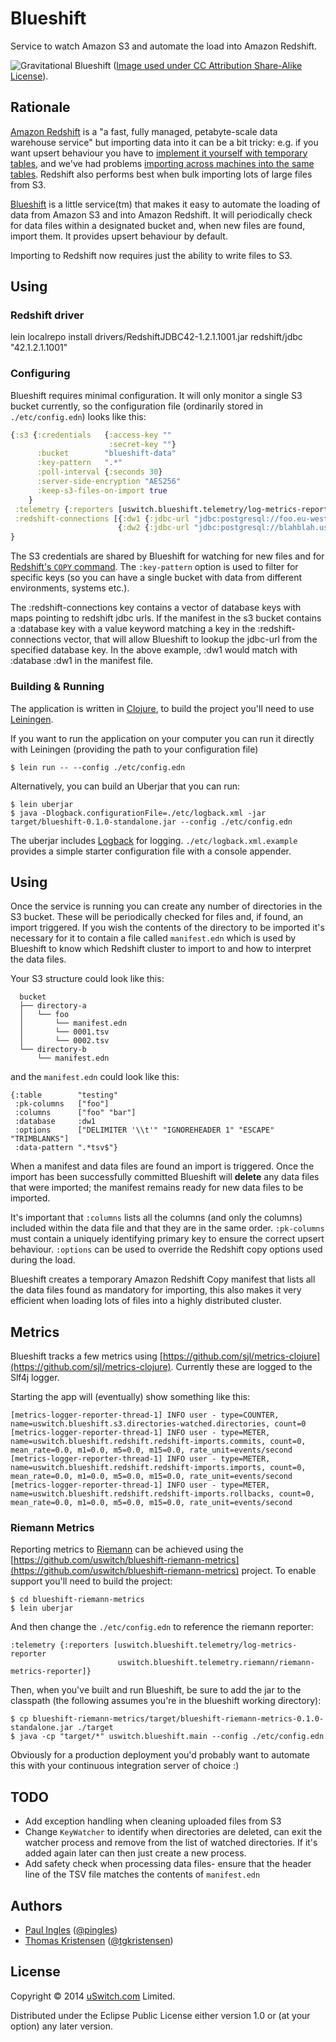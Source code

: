 # Blueshift


Service to watch Amazon S3 and automate the load into Amazon Redshift.

![Gravitational Blueshift](http://upload.wikimedia.org/wikipedia/commons/5/5c/Gravitional_well.jpg) ([Image used under CC Attribution Share-Alike License](http://en.wikipedia.org/wiki/File:Gravitional_well.jpg)).

## Rationale

[Amazon Redshift](https://aws.amazon.com/redshift/) is a "a fast, fully managed, petabyte-scale data warehouse service" but importing data into it can be a bit tricky: e.g. if you want upsert behaviour you have to [implement it yourself with temporary tables](http://docs.aws.amazon.com/redshift/latest/dg/t_updating-inserting-using-staging-tables-.html), and we've had problems [importing across machines into the same tables](https://forums.aws.amazon.com/message.jspa?messageID=443795). Redshift also performs best when bulk importing lots of large files from S3.

[Blueshift](https://github.com/uswitch/blueshift) is a little service(tm) that makes it easy to automate the loading of data from Amazon S3 and into Amazon Redshift. It will periodically check for data files within a designated bucket and, when new files are found, import them. It provides upsert behaviour by default. 

Importing to Redshift now requires just the ability to write files to S3.

## Using

### Redshift driver
lein localrepo install drivers/RedshiftJDBC42-1.2.1.1001.jar redshift/jdbc "42.1.2.1.1001"


### Configuring

Blueshift requires minimal configuration. It will only monitor a single S3 bucket currently, so the configuration file (ordinarily stored in `./etc/config.edn`) looks like this:

```clojure
{:s3 {:credentials   {:access-key ""
                      :secret-key ""}
      :bucket        "blueshift-data"
      :key-pattern   ".*"
      :poll-interval {:seconds 30}
      :server-side-encryption "AES256"
      :keep-s3-files-on-import true
	}
 :telemetry {:reporters [uswitch.blueshift.telemetry/log-metrics-reporter]}
 :redshift-connections [{:dw1 {:jdbc-url "jdbc:postgresql://foo.eu-west-1.redshift.amazonaws.com:5439/db?tcpKeepAlive=true&user=user&password=pwd"}}
                        {:dw2 {:jdbc-url "jdbc:postgresql://blahblah.us-east-1.redshift.amazonaws.com:5439/db?tcpKeepAlive=true&user=user&password=pwd"}} ]
}
```

The S3 credentials are shared by Blueshift for watching for new files and for [Redshift's `COPY` command](http://docs.aws.amazon.com/redshift/latest/dg/t_loading-tables-from-s3.html). The `:key-pattern` option is used to filter for specific keys (so you can have a single bucket with data from different environments, systems etc.).

The :redshift-connections key contains a vector of database keys with maps pointing to redshift jdbc urls.  If the manifest in the s3 bucket contains a :database key with a value keyword matching a key in the :redshift-connections vector, that will allow Blueshift to lookup the jdbc-url from the specified database key.  In the above example, :dw1 would match with :database :dw1 in the manifest file.


### Building & Running

The application is written in [Clojure](http://clojure.org), to build the project you'll need to use [Leiningen](https://github.com/technomancy/leiningen).

If you want to run the application on your computer you can run it directly with Leiningen (providing the path to your configuration file)

    $ lein run -- --config ./etc/config.edn

Alternatively, you can build an Uberjar that you can run:

    $ lein uberjar
    $ java -Dlogback.configurationFile=./etc/logback.xml -jar target/blueshift-0.1.0-standalone.jar --config ./etc/config.edn

The uberjar includes [Logback](http://logback.qos.ch/) for logging. `./etc/logback.xml.example` provides a simple starter configuration file with a console appender. 

## Using

Once the service is running you can create any number of directories in the S3 bucket. These will be periodically checked for files and, if found, an import triggered. If you wish the contents of the directory to be imported it's necessary for it to contain a file called `manifest.edn` which is used by Blueshift to know which Redshift cluster to import to and how to interpret the data files.

Your S3 structure could look like this:

      bucket
      ├── directory-a
      │   └── foo
      │       └── manifest.edn
      │       └── 0001.tsv
      │       └── 0002.tsv
      └── directory-b
          └── manifest.edn

and the `manifest.edn` could look like this:

    {:table        "testing"
     :pk-columns   ["foo"]
     :columns      ["foo" "bar"]
     :database     :dw1
     :options      ["DELIMITER '\\t'" "IGNOREHEADER 1" "ESCAPE" "TRIMBLANKS"]
     :data-pattern ".*tsv$"}

When a manifest and data files are found an import is triggered. Once the import has been successfully committed Blueshift will **delete** any data files that were imported; the manifest remains ready for new data files to be  imported.

It's important that `:columns` lists all the columns (and only the columns) included within the data file and that they are in the same order. `:pk-columns` must contain a uniquely identifying primary key to ensure the correct upsert behaviour. `:options` can be used to override the Redshift copy options used during the load.

Blueshift creates a temporary Amazon Redshift Copy manifest that lists all the data files found as mandatory for importing, this also makes it very efficient when loading lots of files into a highly distributed cluster.

## Metrics
Blueshift tracks a few metrics using [https://github.com/sjl/metrics-clojure](https://github.com/sjl/metrics-clojure). Currently these are logged to the Slf4j logger.

Starting the app will (eventually) show something like this:

    [metrics-logger-reporter-thread-1] INFO user - type=COUNTER, name=uswitch.blueshift.s3.directories-watched.directories, count=0
    [metrics-logger-reporter-thread-1] INFO user - type=METER, name=uswitch.blueshift.redshift.redshift-imports.commits, count=0, mean_rate=0.0, m1=0.0, m5=0.0, m15=0.0, rate_unit=events/second
    [metrics-logger-reporter-thread-1] INFO user - type=METER, name=uswitch.blueshift.redshift.redshift-imports.imports, count=0, mean_rate=0.0, m1=0.0, m5=0.0, m15=0.0, rate_unit=events/second
    [metrics-logger-reporter-thread-1] INFO user - type=METER, name=uswitch.blueshift.redshift.redshift-imports.rollbacks, count=0, mean_rate=0.0, m1=0.0, m5=0.0, m15=0.0, rate_unit=events/second

### Riemann Metrics
Reporting metrics to [Riemann](http://riemann.io/) can be achieved using the [https://github.com/uswitch/blueshift-riemann-metrics](https://github.com/uswitch/blueshift-riemann-metrics) project. To enable support you'll need to build the project:

    $ cd blueshift-riemann-metrics
    $ lein uberjar

And then change the `./etc/config.edn` to reference the riemann reporter:

    :telemetry {:reporters [uswitch.blueshift.telemetry/log-metrics-reporter
                            uswitch.blueshift.telemetry.riemann/riemann-metrics-reporter]}

Then, when you've built and run Blueshift, be sure to add the jar to the classpath (the following assumes you're in the blueshift working directory):

    $ cp blueshift-riemann-metrics/target/blueshift-riemann-metrics-0.1.0-standalone.jar ./target
    $ java -cp "target/*" uswitch.blueshift.main --config ./etc/config.edn

Obviously for a production deployment you'd probably want to automate this with your continuous integration server of choice :)

## TODO

* Add exception handling when cleaning uploaded files from S3
* Change `KeyWatcher` to identify when directories are deleted, can exit the watcher process and remove from the list of watched directories. If it's added again later can then just create a new process.
* Add safety check when processing data files- ensure that the header line of the TSV file matches the contents of `manifest.edn`

## Authors

* [Paul Ingles](https://github.com/pingles) ([@pingles](http://twitter.com/pingles))
* [Thomas Kristensen](https://github.com/tgk) ([@tgkristensen](http://twitter.com/tgkristensen))

## License

Copyright © 2014 [uSwitch.com](http://www.uswitch.com) Limited.

Distributed under the Eclipse Public License either version 1.0 or (at
your option) any later version.

